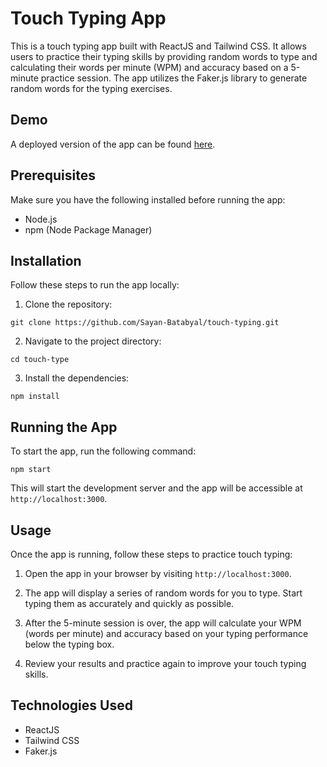 # Touch Typing App

This is a touch typing app built with ReactJS and Tailwind CSS. It allows users to practice their typing skills by providing random words to type and calculating their words per minute (WPM) and accuracy based on a 5-minute practice session. The app utilizes the Faker.js library to generate random words for the typing exercises.

## Demo

A deployed version of the app can be found [here](https://touch-typing-sayan.netlify.app/).

## Prerequisites

Make sure you have the following installed before running the app:

- Node.js
- npm (Node Package Manager)

## Installation

Follow these steps to run the app locally:

1. Clone the repository:

```shell
git clone https://github.com/Sayan-Batabyal/touch-typing.git
```

2. Navigate to the project directory:

```shell
cd touch-type
```

3. Install the dependencies:

```shell
npm install
```

## Running the App

To start the app, run the following command:

```shell
npm start
```

This will start the development server and the app will be accessible at `http://localhost:3000`.

## Usage

Once the app is running, follow these steps to practice touch typing:

1. Open the app in your browser by visiting `http://localhost:3000`.

3. The app will display a series of random words for you to type. Start typing them as accurately and quickly as possible.

4. After the 5-minute session is over, the app will calculate your WPM (words per minute) and accuracy based on your typing performance below the typing box.

5. Review your results and practice again to improve your touch typing skills.

## Technologies Used

- ReactJS
- Tailwind CSS
- Faker.js
